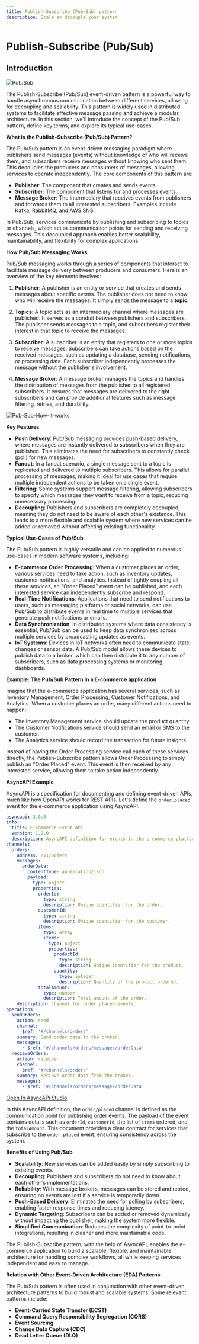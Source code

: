 ```yaml
---
title: Publish-Subscribe (Pub/Sub) pattern
description: Scale an decouple your system
---
```



# Publish-Subscribe (Pub/Sub)

## Introduction

![Pub/Sub](./assets/images/pub-sub.webp)

The Publish-Subscribe (Pub/Sub) event-driven pattern is a powerful way to handle asynchronous communication between different services, allowing for decoupling and scalability. This pattern is widely used in distributed systems to facilitate effective message passing and achieve a modular architecture. In this section, we'll introduce the concept of the Pub/Sub pattern, define key terms, and explore its typical use-cases.

**What is the Publish-Subscribe (Pub/Sub) Pattern?**

The Pub/Sub pattern is an event-driven messaging paradigm where publishers send messages (events) without knowledge of who will receive them, and subscribers receive messages without knowing who sent them. This decouples the producers and consumers of messages, allowing services to operate independently. The core components of this pattern are:

- **Publisher**: The component that creates and sends events.
- **Subscriber**: The component that listens for and processes events.
- **Message Broker**: The intermediary that receives events from publishers and forwards them to all interested subscribers. Examples include Kafka, RabbitMQ, and AWS SNS.

In Pub/Sub, services communicate by publishing and subscribing to topics or channels, which act as communication points for sending and receiving messages. This decoupled approach enables better scalability, maintainability, and flexibility for complex applications.


**How Pub/Sub Messaging Works**

Pub/Sub messaging works through a series of components that interact to facilitate message delivery between producers and consumers. Here is an overview of the key elements involved:

1. **Publisher**: A publisher is an entity or service that creates and sends messages about specific events. The publisher does not need to know who will receive the messages. It simply sends the message to a **topic**.

2. **Topics**: A topic acts as an intermediary channel where messages are published. It serves as a conduit between publishers and subscribers. The publisher sends messages to a topic, and subscribers register their interest in that topic to receive the messages.

3. **Subscriber**: A subscriber is an entity that registers to one or more topics to receive messages. Subscribers can take actions based on the received messages, such as updating a database, sending notifications, or processing data. Each subscriber independently processes the message without the publisher's involvement.

4. **Message Broker**: A message broker manages the topics and handles the distribution of messages from the publisher to all registered subscribers. It ensures that messages are delivered to the right subscribers and can provide additional features such as message filtering, retries, and durability.



![Pub-Sub-How-it-works](./assets/images/pub-sub-how.gif)


**Key Features**

- **Push Delivery**: Pub/Sub messaging provides push-based delivery, where messages are instantly delivered to subscribers when they are published. This eliminates the need for subscribers to constantly check (poll) for new messages.
- **Fanout**: In a fanout scenario, a single message sent to a topic is replicated and delivered to multiple subscribers. This allows for parallel processing of messages, making it ideal for use cases that require multiple independent actions to be taken on a single event.
- **Filtering**: Some systems support message filtering, allowing subscribers to specify which messages they want to receive from a topic, reducing unnecessary processing.
- **Decoupling**: Publishers and subscribers are completely decoupled, meaning they do not need to be aware of each other's existence. This leads to a more flexible and scalable system where new services can be added or removed without affecting existing functionality.

**Typical Use-Cases of Pub/Sub**

The Pub/Sub pattern is highly versatile and can be applied to numerous use-cases in modern software systems, including:

- **E-commerce Order Processing**: When a customer places an order, various services need to take action, such as inventory updates, customer notifications, and analytics. Instead of tightly coupling all these services, an "Order Placed" event can be published, and each interested service can independently subscribe and respond.
- **Real-Time Notifications**: Applications that need to send notifications to users, such as messaging platforms or social networks, can use Pub/Sub to distribute events in real time to multiple services that generate push notifications or emails.
- **Data Synchronization**: In distributed systems where data consistency is essential, Pub/Sub can be used to keep data synchronized across multiple services by broadcasting updates as events.
- **IoT Systems**: Devices in IoT networks often need to communicate state changes or sensor data. A Pub/Sub model allows these devices to publish data to a broker, which can then distribute it to any number of subscribers, such as data processing systems or monitoring dashboards.

**Example: The Pub/Sub Pattern in a E-commerce application**

Imagine that the e-commerce application has several services, such as Inventory Management, Order Processing, Customer Notifications, and Analytics. When a customer places an order, many different actions need to happen:

- The Inventory Management service should update the product quantity.
- The Customer Notifications service should send an email or SMS to the customer.
- The Analytics service should record the transaction for future insights.

Instead of having the Order Processing service call each of these services directly, the Publish-Subscribe pattern allows Order Processing to simply publish an "Order Placed" event. This event is then received by any interested service, allowing them to take action independently.

**AsyncAPI Example**

AsyncAPI is a specification for documenting and defining event-driven APIs, much like how OpenAPI works for REST APIs. Let's define the `order.placed` event for the e-commerce application using AsyncAPI.

```yaml
asyncapi: 3.0.0
info:
  title: E-commerce Event API
  version: 1.0.0
  description: AsyncAPI definition for events in the e-commerce platform.
channels:
  orders:
    address: /v1/orders
    messages:
      orderData:
        contentType: application/json
        payload:
          type: object
          properties:
            orderId:
              type: string
              description: Unique identifier for the order.
            customerId:
              type: string
              description: Unique identifier for the customer.
            items:
              type: array
              items:
                type: object
                properties:
                  productId:
                    type: string
                    description: Unique identifier for the product.
                  quantity:
                    type: integer
                    description: Quantity of the product ordered.
            totalAmount:
              type: number
              description: Total amount of the order.
    description: Channel for order placed events.
operations:
  sendOrders:
    action: send
    channel:
      $ref: '#/channels/orders'
    summary: Send order data to the broker.
    messages:
      - $ref: '#/channels/orders/messages/orderData'
  recieveOrders:
    action: receive
    channel:
      $ref: '#/channels/orders'
    summary: Recieve order data from the broker.
    messages:
      - $ref: '#/channels/orders/messages/orderData'

```

[Open In AsyncAPi Studio](https://studio.asyncapi.com/?share=62f01f93-cd38-4a0e-b414-505264fe43c6)

In this AsyncAPI definition, the `order/placed` channel is defined as the communication point for publishing order events. The payload of the event contains details such as `orderId`, `customerId`, the list of `items` ordered, and the `totalAmount`. This document provides a clear contract for services that subscribe to the `order.placed` event, ensuring consistency across the system.

**Benefits of Using Pub/Sub**

- **Scalability**: New services can be added easily by simply subscribing to existing events.
- **Decoupling**: Publishers and subscribers do not need to know about each other's implementations.
- **Reliability**: With message brokers, messages can be stored and retried, ensuring no events are lost if a service is temporarily down.
- **Push-Based Delivery**: Eliminates the need for polling by subscribers, enabling faster response times and reducing latency.
- **Dynamic Targeting**: Subscribers can be added or removed dynamically without impacting the publisher, making the system more flexible.
- **Simplified Communication**: Reduces the complexity of point-to-point integrations, resulting in cleaner and more maintainable code.

The Publish-Subscribe pattern, with the help of AsyncAPI, enables the e-commerce application to build a scalable, flexible, and maintainable architecture for handling complex workflows, all while keeping services independent and easy to manage.

**Relation with Other Event-Driven Architecture (EDA) Patterns**

The Pub/Sub pattern is often used in conjunction with other event-driven architecture patterns to build robust and scalable systems. Some relevant patterns include:

- **Event-Carried State Transfer (ECST)**
- **Command Query Responsibility Segregation (CQRS)**
- **Event Sourcing**
- **Change Data Capture (CDC)**
- **Dead Letter Queue (DLQ)**